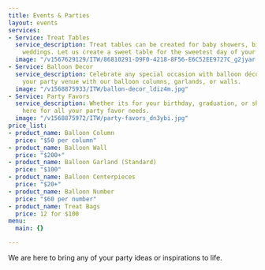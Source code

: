 ```yaml
---
title: Events & Parties
layout: events
services:
- Service: Treat Tables
  service_description: Treat tables can be created for baby showers, birthdays or
    weddings. Let us create a sweet table for the sweetest day of your life!
  image: "/v1567629129/ITW/86810291-D9F0-4218-8F56-E6C52EE9727C_g2jyar.jpg"
- Service: Balloon Decor
  service_description: Celebrate any special occasion with balloon décor. Transform
    your party venue with our balloon columns, garlands, or walls.
  image: "/v1568875933/ITW/ballon-decor_ldiz4m.jpg"
- Service: Party Favors
  service_description: Whether its for your birthday, graduation, or showers. We are
    here for all your party favor needs.
  image: "/v1568875972/ITW/party-favors_dn3ybi.jpg"
price_list:
- product_name: Balloon Column
  price: "$50 per column"
- product_name: Balloon Wall
  price: "$200+"
- product_name: Balloon Garland (Standard)
  price: "$100"
- product_name: Balloon Centerpieces
  price: "$20+"
- product_name: Balloon Number
  price: "$60 per number"
- product_name: Treat Bags
  price: 12 for $100
menu:
  main: {}

---
```

We are here to bring any of your party ideas or inspirations to life.